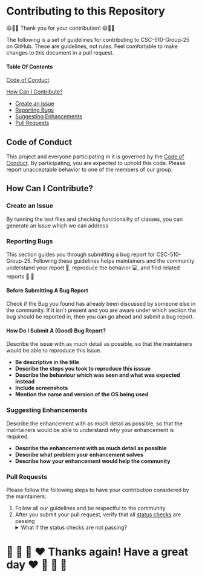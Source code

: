 # Contributing to this Repository

:smile::tada::vulcan_salute: Thank you for your contribution! :smile::tada::vulcan_salute:

The following is a set of guidelines for contributing to CSC-510-Group-25 on GitHub. These are guidelines, not rules. Feel comfortable to make changes to this document in a pull request.

#### Table Of Contents

[Code of Conduct](#code-of-conduct)

[How Can I Contribute?](#how-can-i-contribute)
  * [Create an issue](#create-an-issue)
  * [Reporting Bugs](#reporting-bugs)
  * [Suggesting Enhancements](#suggesting-enhancements)
  * [Pull Requests](#pull-requests)

## Code of Conduct

This project and everyone participating in it is governed by the [Code of Conduct](CODE_OF_CONDUCT.md). By participating, you are expected to uphold this code. Please report unacceptable behavior to one of the members of our group. 

## How Can I Contribute?

### Create an Issue
By running the test files and checking functionality of classes, you can generate an issue which we can address

### Reporting Bugs

This section guides you through submitting a bug report for CSC-510-Group-25. Following these guidelines helps maintainers and the community understand your report :pencil:, reproduce the behavior :computer:, and find related reports :mag_right: 🥇


#### Before Submitting A Bug Report

Check if the Bug you found has already been discussed by someone else in the community. If it isn't present and you are aware under which section the bug should be reported in, then you can go ahead and submit a bug report. 

#### How Do I Submit A (Good) Bug Report?

Describe the issue with as much detail as possible, so that the maintainers would be able to reproduce this issue. 

* **Be descriptive in the title**
* **Describe the steps you took to reproduce this isssue**
* **Describe the behaviour which was seen and what was expected instead**
* **Include screenshots**
* **Mention the name and version of the OS being used** 

### Suggesting Enhancements

Describe the enhancement with as much detail as possible, so that the maintainers would be able to understand why your enhancement is required.

* **Describe the enhancement with as much detail as possible**
* **Describe what problem your enhancement solves**
* **Describe how your enhancement would help the community**

### Pull Requests

Please follow the following steps to have your contribution considered by the maintainers:

1. Follow all our guidelines and be respectful to the community
2. After you submit your pull request, verify that all [status checks](https://help.github.com/articles/about-status-checks/) are passing <details><summary>What if the status checks are not passing?</summary>If a status check is not passing, and you believe that this is unrelated to your change, please leave a comment on the pull request explaining why you believe the failure is unrelated. A maintainer will re-run the status check for you. If we conclude that the failure was a false positive, then we will open an issue </details>

# :call_me_hand: :vulcan_salute:	:partying_face:	:heart: Thanks again! Have a great day :heart: :partying_face:	:vulcan_salute: :call_me_hand: 
